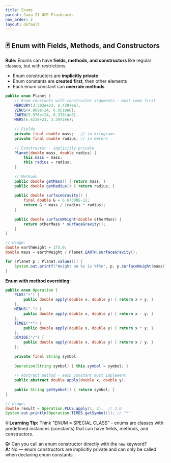 ```yaml
---
title: Enums
parent: Java 21 OCP Flashcards
nav_order: 2
layout: default
---
```


## 🃏 Enum with Fields, Methods, and Constructors

**Rule:** Enums can have **fields, methods, and constructors** like regular classes, but with restrictions.

- Enum constructors are **implicitly private**
- Enum constants are **created first**, then other elements
- Each enum constant can **override methods**

```java
public enum Planet {
    // Enum constants with constructor arguments - must come first
    MERCURY(3.303e+23, 2.4397e6),
    VENUS(4.869e+24, 6.0518e6),
    EARTH(5.976e+24, 6.37814e6),
    MARS(6.421e+23, 3.3972e6);
    
    // Fields
    private final double mass;   // in kilograms
    private final double radius; // in meters
    
    // Constructor - implicitly private
    Planet(double mass, double radius) {
        this.mass = mass;
        this.radius = radius;
    }
    
    // Methods
    public double getMass() { return mass; }
    public double getRadius() { return radius; }
    
    public double surfaceGravity() {
        final double G = 6.67300E-11;
        return G * mass / (radius * radius);
    }
    
    public double surfaceWeight(double otherMass) {
        return otherMass * surfaceGravity();
    }
}

// Usage:
double earthWeight = 175.0;
double mass = earthWeight / Planet.EARTH.surfaceGravity();

for (Planet p : Planet.values()) {
    System.out.printf("Weight on %s is %f%n", p, p.surfaceWeight(mass));
}
```

**Enum with method overriding:**
```java
public enum Operation {
    PLUS("+") {
        public double apply(double x, double y) { return x + y; }
    },
    MINUS("-") {
        public double apply(double x, double y) { return x - y; }
    },
    TIMES("*") {
        public double apply(double x, double y) { return x * y; }
    },
    DIVIDE("/") {
        public double apply(double x, double y) { return x / y; }
    };
    
    private final String symbol;
    
    Operation(String symbol) { this.symbol = symbol; }
    
    // Abstract method - each constant must implement
    public abstract double apply(double x, double y);
    
    public String getSymbol() { return symbol; }
}

// Usage:
double result = Operation.PLUS.apply(1, 2);  // 3.0
System.out.println(Operation.TIMES.getSymbol()); // "*"
```

**💡 Learning Tip:** Think "ENUM = SPECIAL CLASS" - enums are classes with predefined instances (constants) that can have fields, methods, and constructors.

**Q:** Can you call an enum constructor directly with the `new` keyword?  
**A:** No — enum constructors are implicitly private and can only be called when declaring enum constants.

